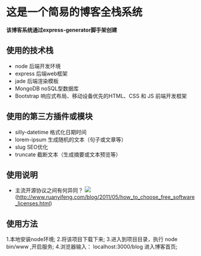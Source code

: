 # 这是一个简易的博客全栈系统
**该博客系统通过express-generator脚手架创建**
## 使用的技术栈
* node 后端开发环境
* express 后端web框架
* jade 后端渲染模板
* MongoDB noSQL型数据库
* Bootstrap 响应式布局、移动设备优先的HTML、CSS 和 JS 前端开发框架
## 使用的第三方插件或模块
* silly-datetime  格式化日期时间
* lorem-ipsum 生成随机的文本（句子或文章等）
* slug  SEO优化
* truncate 截断文本（生成摘要或文本预览等）

## 使用说明
* 主流开源协议之间有何异同？
![](http://www.ruanyifeng.com/blogimg/asset/201105/free_software_licenses.png)(http://www.ruanyifeng.com/blog/2011/05/how_to_choose_free_software_licenses.html)
## 使用方法
1.本地安装node环境;
2.将该项目下载下来;
3.进入到项目目录，执行 node bin/www ,开启服务;
4.浏览器输入： localhost:3000/blog 进入博客首页;